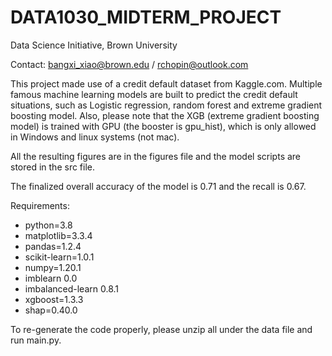 # DATA1030_MIDTERM_PROJECT

Data Science Initiative, Brown University

Contact: bangxi_xiao@brown.edu / rchopin@outlook.com

This project made use of a credit default dataset from Kaggle.com. Multiple famous machine learning models are built to predict the credit default situations, such as Logistic regression, random forest and extreme gradient boosting model. Also, please note that the XGB (extreme gradient boosting model) is trained with GPU (the booster is gpu_hist), which is only allowed in Windows and linux systems (not mac). 

All the resulting figures are in the figures file and the model scripts are stored in the src file. 

The finalized overall accuracy of the model is 0.71 and the recall is 0.67.

Requirements:
  - python=3.8
  - matplotlib=3.3.4
  - pandas=1.2.4
  - scikit-learn=1.0.1
  - numpy=1.20.1
  - imblearn 0.0
  - imbalanced-learn 0.8.1
  - xgboost=1.3.3
  - shap=0.40.0

To re-generate the code properly, please unzip all under the data file and run main.py.

